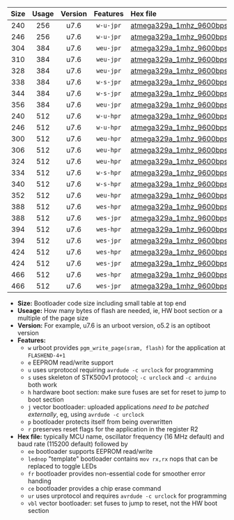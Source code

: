 |Size|Usage|Version|Features|Hex file|
|:-:|:-:|:-:|:-:|:--|
|240|256|u7.6|`w-u-jpr`|[atmega329a_1mhz_9600bps_ur_vbl.hex](https://raw.githubusercontent.com/stefanrueger/urboot/main//atmega329a_1mhz_9600bps_ur_vbl.hex)|
|246|256|u7.6|`w-u-jpr`|[atmega329a_1mhz_9600bps_lednop_ur_vbl.hex](https://raw.githubusercontent.com/stefanrueger/urboot/main//atmega329a_1mhz_9600bps_lednop_ur_vbl.hex)|
|304|384|u7.6|`weu-jpr`|[atmega329a_1mhz_9600bps_ee_ur_vbl.hex](https://raw.githubusercontent.com/stefanrueger/urboot/main//atmega329a_1mhz_9600bps_ee_ur_vbl.hex)|
|310|384|u7.6|`weu-jpr`|[atmega329a_1mhz_9600bps_ee_lednop_ur_vbl.hex](https://raw.githubusercontent.com/stefanrueger/urboot/main//atmega329a_1mhz_9600bps_ee_lednop_ur_vbl.hex)|
|328|384|u7.6|`weu-jpr`|[atmega329a_1mhz_9600bps_ee_lednop_fr_ur_vbl.hex](https://raw.githubusercontent.com/stefanrueger/urboot/main//atmega329a_1mhz_9600bps_ee_lednop_fr_ur_vbl.hex)|
|338|384|u7.6|`w-s-jpr`|[atmega329a_1mhz_9600bps_vbl.hex](https://raw.githubusercontent.com/stefanrueger/urboot/main//atmega329a_1mhz_9600bps_vbl.hex)|
|344|384|u7.6|`w-s-jpr`|[atmega329a_1mhz_9600bps_lednop_vbl.hex](https://raw.githubusercontent.com/stefanrueger/urboot/main//atmega329a_1mhz_9600bps_lednop_vbl.hex)|
|356|384|u7.6|`weu-jpr`|[atmega329a_1mhz_9600bps_ee_lednop_fr_ce_ur_vbl.hex](https://raw.githubusercontent.com/stefanrueger/urboot/main//atmega329a_1mhz_9600bps_ee_lednop_fr_ce_ur_vbl.hex)|
|240|512|u7.6|`w-u-hpr`|[atmega329a_1mhz_9600bps_ur.hex](https://raw.githubusercontent.com/stefanrueger/urboot/main//atmega329a_1mhz_9600bps_ur.hex)|
|246|512|u7.6|`w-u-hpr`|[atmega329a_1mhz_9600bps_lednop_ur.hex](https://raw.githubusercontent.com/stefanrueger/urboot/main//atmega329a_1mhz_9600bps_lednop_ur.hex)|
|300|512|u7.6|`weu-hpr`|[atmega329a_1mhz_9600bps_ee_ur.hex](https://raw.githubusercontent.com/stefanrueger/urboot/main//atmega329a_1mhz_9600bps_ee_ur.hex)|
|306|512|u7.6|`weu-hpr`|[atmega329a_1mhz_9600bps_ee_lednop_ur.hex](https://raw.githubusercontent.com/stefanrueger/urboot/main//atmega329a_1mhz_9600bps_ee_lednop_ur.hex)|
|324|512|u7.6|`weu-hpr`|[atmega329a_1mhz_9600bps_ee_lednop_fr_ur.hex](https://raw.githubusercontent.com/stefanrueger/urboot/main//atmega329a_1mhz_9600bps_ee_lednop_fr_ur.hex)|
|334|512|u7.6|`w-s-hpr`|[atmega329a_1mhz_9600bps.hex](https://raw.githubusercontent.com/stefanrueger/urboot/main//atmega329a_1mhz_9600bps.hex)|
|340|512|u7.6|`w-s-hpr`|[atmega329a_1mhz_9600bps_lednop.hex](https://raw.githubusercontent.com/stefanrueger/urboot/main//atmega329a_1mhz_9600bps_lednop.hex)|
|352|512|u7.6|`weu-hpr`|[atmega329a_1mhz_9600bps_ee_lednop_fr_ce_ur.hex](https://raw.githubusercontent.com/stefanrueger/urboot/main//atmega329a_1mhz_9600bps_ee_lednop_fr_ce_ur.hex)|
|388|512|u7.6|`wes-hpr`|[atmega329a_1mhz_9600bps_ee.hex](https://raw.githubusercontent.com/stefanrueger/urboot/main//atmega329a_1mhz_9600bps_ee.hex)|
|388|512|u7.6|`wes-jpr`|[atmega329a_1mhz_9600bps_ee_vbl.hex](https://raw.githubusercontent.com/stefanrueger/urboot/main//atmega329a_1mhz_9600bps_ee_vbl.hex)|
|394|512|u7.6|`wes-hpr`|[atmega329a_1mhz_9600bps_ee_lednop.hex](https://raw.githubusercontent.com/stefanrueger/urboot/main//atmega329a_1mhz_9600bps_ee_lednop.hex)|
|394|512|u7.6|`wes-jpr`|[atmega329a_1mhz_9600bps_ee_lednop_vbl.hex](https://raw.githubusercontent.com/stefanrueger/urboot/main//atmega329a_1mhz_9600bps_ee_lednop_vbl.hex)|
|424|512|u7.6|`wes-hpr`|[atmega329a_1mhz_9600bps_ee_lednop_fr.hex](https://raw.githubusercontent.com/stefanrueger/urboot/main//atmega329a_1mhz_9600bps_ee_lednop_fr.hex)|
|424|512|u7.6|`wes-jpr`|[atmega329a_1mhz_9600bps_ee_lednop_fr_vbl.hex](https://raw.githubusercontent.com/stefanrueger/urboot/main//atmega329a_1mhz_9600bps_ee_lednop_fr_vbl.hex)|
|466|512|u7.6|`wes-hpr`|[atmega329a_1mhz_9600bps_ee_lednop_fr_ce.hex](https://raw.githubusercontent.com/stefanrueger/urboot/main//atmega329a_1mhz_9600bps_ee_lednop_fr_ce.hex)|
|466|512|u7.6|`wes-jpr`|[atmega329a_1mhz_9600bps_ee_lednop_fr_ce_vbl.hex](https://raw.githubusercontent.com/stefanrueger/urboot/main//atmega329a_1mhz_9600bps_ee_lednop_fr_ce_vbl.hex)|

- **Size:** Bootloader code size including small table at top end
- **Useage:** How many bytes of flash are needed, ie, HW boot section or a multiple of the page size
- **Version:** For example, u7.6 is an urboot version, o5.2 is an optiboot version
- **Features:**
  + `w` urboot provides `pgm_write_page(sram, flash)` for the application at `FLASHEND-4+1`
  + `e` EEPROM read/write support
  + `u` uses urprotocol requiring `avrdude -c urclock` for programming
  + `s` uses skeleton of STK500v1 protocol; `-c urclock` and `-c arduino` both work
  + `h` hardware boot section: make sure fuses are set for reset to jump to boot section
  + `j` vector bootloader: uploaded applications *need to be patched externally*, eg, using `avrdude -c urclock`
  + `p` bootloader protects itself from being overwritten
  + `r` preserves reset flags for the application in the register R2
- **Hex file:** typically MCU name, oscillator frequency (16 MHz default) and baud rate (115200 default) followed by
  + `ee` bootloader supports EEPROM read/write
  + `lednop` "template" bootloader contains `mov rx,rx` nops that can be replaced to toggle LEDs
  + `fr` bootloader provides non-essential code for smoother error handing
  + `ce` bootloader provides a chip erase command
  + `ur` uses urprotocol and requires `avrdude -c urclock` for programming
  + `vbl` vector bootloader: set fuses to jump to reset, not the HW boot section

